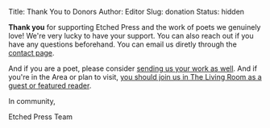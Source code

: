 Title: Thank You to Donors
Author: Editor
Slug: donation
Status: hidden

**Thank you** for supporting Etched Press and the work of poets we genuinely love! We're very lucky to have your support. You can also reach out if you have any questions beforehand. You can email us diretly through the [contact page](./contact/).

And if you are a poet, please consider [sending us your work as well](./submit/). And if you're in the Area or plan to visit, [you should join us in The Living Room as a guest or featured reader](https://thelivingroomsf.com/).

In community,

Etched Press Team
